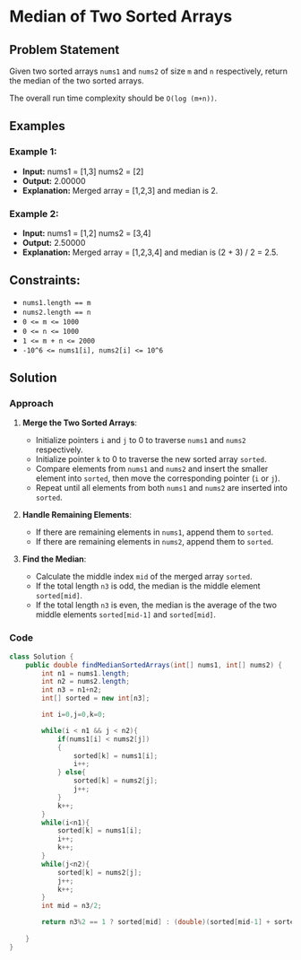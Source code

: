 # Median of Two Sorted Arrays

## Problem Statement

Given two sorted arrays `nums1` and `nums2` of size `m` and `n` respectively, return the median of the two sorted arrays.

The overall run time complexity should be `O(log (m+n))`.

## Examples

### Example 1:
- **Input:**
nums1 = [1,3]
nums2 = [2]
- **Output:** 
2.00000
- **Explanation:** 
Merged array = [1,2,3] and median is 2.

### Example 2:
- **Input:**
nums1 = [1,2]
nums2 = [3,4]
- **Output:**
2.50000
- **Explanation:**
Merged array = [1,2,3,4] and median is (2 + 3) / 2 = 2.5.

## Constraints:

- `nums1.length == m`
- `nums2.length == n`
- `0 <= m <= 1000`
- `0 <= n <= 1000`
- `1 <= m + n <= 2000`
- `-10^6 <= nums1[i], nums2[i] <= 10^6`

## Solution
### Approach
1. **Merge the Two Sorted Arrays**:
   - Initialize pointers `i` and `j` to 0 to traverse `nums1` and `nums2` respectively.
   - Initialize pointer `k` to 0 to traverse the new sorted array `sorted`.
   - Compare elements from `nums1` and `nums2` and insert the smaller element into `sorted`, then move the corresponding pointer (`i` or `j`).
   - Repeat until all elements from both `nums1` and `nums2` are inserted into `sorted`.

2. **Handle Remaining Elements**:
   - If there are remaining elements in `nums1`, append them to `sorted`.
   - If there are remaining elements in `nums2`, append them to `sorted`.

3. **Find the Median**:
   - Calculate the middle index `mid` of the merged array `sorted`.
   - If the total length `n3` is odd, the median is the middle element `sorted[mid]`.
   - If the total length `n3` is even, the median is the average of the two middle elements `sorted[mid-1]` and `sorted[mid]`.

### Code
```java
class Solution {
    public double findMedianSortedArrays(int[] nums1, int[] nums2) {
        int n1 = nums1.length;
        int n2 = nums2.length;
        int n3 = n1+n2;
        int[] sorted = new int[n3];

        int i=0,j=0,k=0;

        while(i < n1 && j < n2){
            if(nums1[i] < nums2[j])
            {
                sorted[k] = nums1[i];
                i++;
            } else{
                sorted[k] = nums2[j];
                j++;
            }
            k++;
        }
        while(i<n1){
            sorted[k] = nums1[i];
            i++;
            k++;
        }
        while(j<n2){
            sorted[k] = nums2[j];
            j++;
            k++;
        }
        int mid = n3/2;

        return n3%2 == 1 ? sorted[mid] : (double)(sorted[mid-1] + sorted[mid])/2;
        
    }
}
```